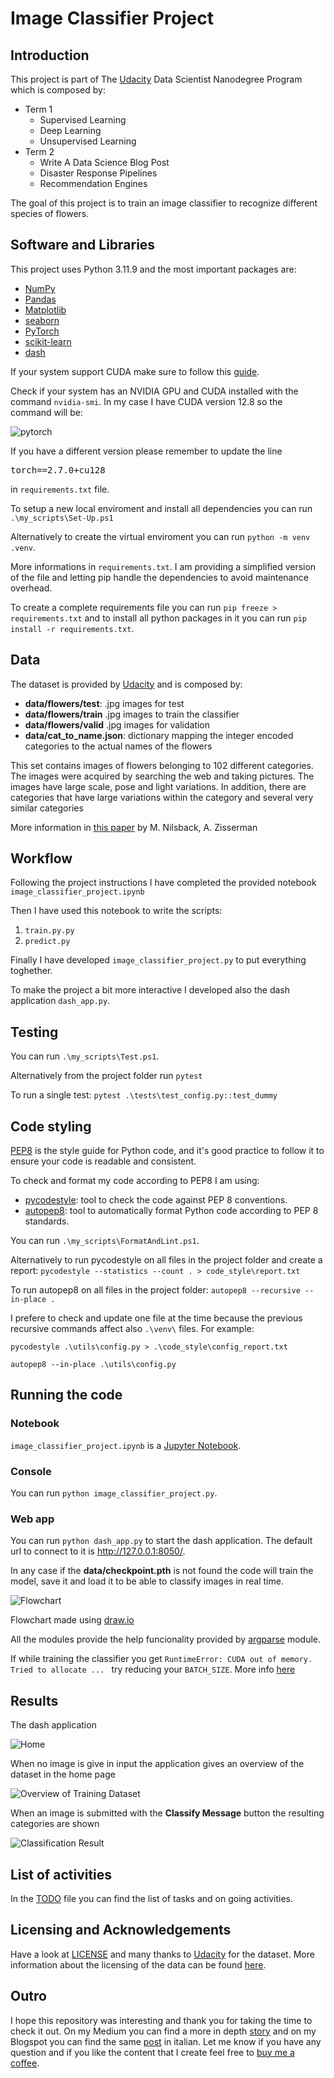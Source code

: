 # Image Classifier Project

## Introduction

This project is part of The [Udacity](https://eu.udacity.com/) Data Scientist Nanodegree Program which is composed by:
* Term 1
    * Supervised Learning
    * Deep Learning
    * Unsupervised Learning
* Term 2
    * Write A Data Science Blog Post
    * Disaster Response Pipelines
    * Recommendation Engines

The goal of this project is to train an image classifier to recognize different species of flowers.

## Software and Libraries

This project uses Python 3.11.9 and the most important packages are:

- [NumPy](http://www.numpy.org/)
- [Pandas](http://pandas.pydata.org)
- [Matplotlib](http://matplotlib.org/)
- [seaborn](https://seaborn.pydata.org/)
- [PyTorch](https://pytorch.org/)
- [scikit-learn](http://scikit-learn.org/stable/)
- [dash](https://plot.ly/dash/)

If your system support CUDA make sure to follow this [guide](https://pytorch.org/get-started/locally/). 

Check if your system has an NVIDIA GPU and CUDA installed with the command `nvidia-smi`. In my case I have CUDA version 12.8 so the command will be: 

![pytorch](images/pytorch.JPG)

If you have a different version please remember to update the line 

<pre>
torch==2.7.0+cu128
</pre>

in `requirements.txt` file.

To setup a new local enviroment and install all dependencies you can run `.\my_scripts\Set-Up.ps1`

Alternatively to create the virtual enviroment you can run `python -m venv .venv`.

More informations in `requirements.txt`. I am providing a simplified version of the file and letting pip handle the dependencies to avoid maintenance overhead.

To create a complete requirements file you can run `pip freeze > requirements.txt` and to install all python packages in it you can run `pip install -r requirements.txt`.

## Data

The dataset is provided by [Udacity](http://www.robots.ox.ac.uk/~vgg/data/flowers/102/index.html) and is composed by:
* **data/flowers/test**: .jpg images for test
* **data/flowers/train** .jpg images to train the classifier
* **data/flowers/valid** .jpg images for validation
* **data/cat_to_name.json**: dictionary mapping the integer encoded categories to the actual names of the flowers

This set contains images of flowers belonging to 102 different categories. The images were acquired by searching the web and taking pictures. The images have large scale, pose and light variations. In addition, there are categories that have large variations within the category and several very similar categories

More information in [this paper](http://www.robots.ox.ac.uk/~vgg/publications/2008/Nilsback08) by M. Nilsback, A. Zisserman

## Workflow

Following the project instructions I have completed the provided notebook `image_classifier_project.ipynb`

Then I have used this notebook to write the scripts:

1. `train.py.py`
2. `predict.py`

Finally I have developed `image_classifier_project.py` to put everything toghether.

To make the project a bit more interactive I developed also the  dash application `dash_app.py`.

## Testing

You can run `.\my_scripts\Test.ps1`.

Alternatively from the project folder run `pytest`

To run a single test: `pytest .\tests\test_config.py::test_dummy`

## Code styling

[PEP8](https://peps.python.org/pep-0008/) is the style guide for Python code, and it's good practice to follow it to ensure your code is readable and consistent.

To check and format my code according to PEP8 I am using:
- [pycodestyle](https://pypi.org/project/pycodestyle/): tool to check the code against PEP 8 conventions.
- [autopep8](https://pypi.org/project/autopep8/): tool to automatically format Python code according to PEP 8 standards.

You can run `.\my_scripts\FormatAndLint.ps1`.

Alternatively to run pycodestyle on all files in the project folder and create a report: `pycodestyle --statistics --count . > code_style\report.txt`

To run autopep8 on all files in the project folder: `autopep8 --recursive --in-place .`

I prefere to check and update one file at the time because the previous recursive commands affect also `.\venv\` files. For example:

`pycodestyle .\utils\config.py > .\code_style\config_report.txt`

`autopep8 --in-place .\utils\config.py`

## Running the code

### Notebook

`image_classifier_project.ipynb` is a [Jupyter Notebook](http://ipython.org/notebook.html). 

### Console

You can run `python image_classifier_project.py`.

### Web app

You can run `python dash_app.py` to start the dash application. The default url to connect to it is http://127.0.0.1:8050/.

In any case if the **data/checkpoint.pth** is not found the code will train the model, save it and load it to be able to classify images in real time.

![Flowchart](images/flowchart.png)

Flowchart made using [draw.io](https://about.draw.io/)

All the modules provide the help funcionality provided by [argparse](https://docs.python.org/3/library/argparse.html) module.

If while training the classifier you get `RuntimeError: CUDA out of memory. Tried to allocate ... ` try reducing your `BATCH_SIZE`. More info [here](https://stackoverflow.com/questions/61234957/how-to-solve-cuda-out-of-memory-tried-to-allocate-xxx-mib-in-pytorch)

## Results

The dash application 

![Home](images/home.JPG)

When no image is give in input the application gives an overview of the dataset in the home page

![Overview of Training Dataset](images/overview_training_dataset.JPG)

When an image is submitted with the **Classify Message** button the resulting categories are shown

![Classification Result](images/classification_result.JPG)

## List of activities

In the [TODO](TODO.md) file you can find the list of tasks and on going activities.

## Licensing and Acknowledgements

Have a look at [LICENSE](LICENSE.md) and many thanks to [Udacity](https://eu.udacity.com/) for the dataset. More information about the licensing of the data can be found [here](http://www.robots.ox.ac.uk/~vgg/data/flowers/102/index.html).

## Outro

I hope this repository was interesting and thank you for taking the time to check it out. On my Medium you can find a more in depth [story](https://medium.com/@simone.rigoni01/do-you-know-this-flower-image-classifier-using-pytorch-1d45c3a3df1c) and on my Blogspot you can find the same [post](https://simonerigoni01.blogspot.com/) in italian. Let me know if you have any question and if you like the content that I create feel free to [buy me a coffee](https://www.buymeacoffee.com/simonerigoni).
